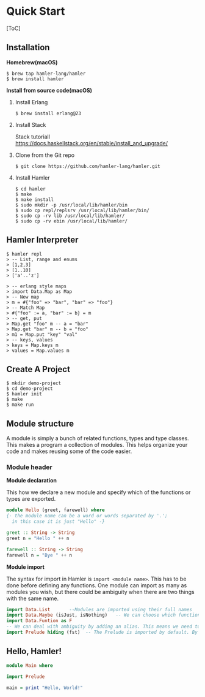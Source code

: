 # Quick Start

[ToC]

## Installation

**Homebrew(macOS)**

```shell
$ brew tap hamler-lang/hamler
$ brew install hamler
```

**Install from source code(macOS)**

1. Install Erlang

   ```shell
   $ brew install erlang@23
   ```

2. Install Stack

   Stack tutoriall https://docs.haskellstack.org/en/stable/install_and_upgrade/

3. Clone from the Git repo

   ```shell
   $ git clone https://github.com/hamler-lang/hamler.git
   ```

4. Install Hamler

   ```shell
   $ cd hamler
   $ make
   $ make install
   $ sudo mkdir -p /usr/local/lib/hamler/bin
   $ sudo cp repl/replsrv /usr/local/lib/hamler/bin/
   $ sudo cp -rv lib /usr/local/lib/hamler/
   $ sudo cp -rv ebin /usr/local/lib/hamler/
   ```

## Hamler Interpreter

```shell
$ hamler repl
> -- List, range and enums
> [1,2,3]
> [1..10]
> ['a'..'z']

> -- erlang style maps
> import Data.Map as Map
> -- New map
> m = #{"foo" => "bar", "bar" => "foo"}
> -- Match Map
> #{"foo" := a, "bar" := b} = m
> -- get, put
> Map.get "foo" m -- a = "bar"
> Map.get "bar" m -- b = "foo"
> m1 = Map.put "key" "val"
> -- keys, values
> keys = Map.keys m
> values = Map.values m
```

## Create A Project

```shell
$ mkdir demo-project
$ cd demo-project
$ hamler init
$ make
$ make run
```

## Module structure

A module is simply a bunch of related functions, types and type classes. This makes a program a collection of modules. This helps organize your code and makes reusing some of the code easier.

### Module header

**Module declaration**

This how we declare a new module and specify which of the functions or types are exported.

```haskell
module Hello (greet, farewell) where
{- the module name can be a word or words separated by '.';
  in this case it is just "Hello" -}

greet :: String -> String
greet n = "Hello " ++ n

farewell :: String -> String
farewell n = "Bye " ++ n
```

**Module import**

The syntax for import in Hamler is `import <module name>`. This has to be done before defining any functions. One module can import as many as modules you wish, but there could be ambiguity when there are two things with the same name.

```haskell
import Data.List       --Modules are imported using their full names
import Data.Maybe (isJust, isNothing)   -- We can choose which functions to import
import Data.Funtion as F
-- We can deal with ambiguity by adding an alias. This means we need to add "F." before every function that is exposed from Data.Function to specify that it is from this module
import Prelude hiding (fst)  -- The Prelude is imported by default. By hiding `fst`, we can define our own version.
```
## Hello, Hamler!

```haskell
module Main where

import Prelude

main = print "Hello, World!"
```
